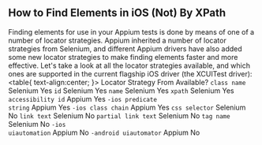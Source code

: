 ## How to Find Elements in iOS (Not) By XPath

Finding elements for use in your Appium tests is done by means of one of a number of locator strategies. Appium inherited a number of locator strategies from Selenium, and different Appium drivers have also added some new locator strategies to make finding elements faster and more effective. Let's take a look at all the locator strategies available, and which ones are supported in the current flagship iOS driver (the XCUITest driver):
<table{
    text-align:center;
}> 
    <thead> 
        <tr> 
             <th>Locator Strategy</th> 
             <th>From</th> 
             <th>Available?</th> 
        </tr> 
    </thead> 
    <tbody>
        <tr> 
             <td><code>class name</code></td> 
             <td>Selenium</td> 
             <td>Yes</td> 
        </tr> 
        <tr> 
             <td><code>id</code></td> 
             <td>Selenium</td> 
             <td>Yes</td> 
        </tr> 
        <tr> 
             <td><code>name</code></td> 
             <td>Selenium</td> 
             <td>Yes</td> 
        </tr> 
        <tr> 
             <td><code>xpath</code></td> 
             <td>Selenium</td> 
             <td>Yes</td> 
        </tr> 
        <tr> 
             <td><code>accessibility id</code></td> 
             <td>Appium</td> 
             <td>Yes</td> 
        </tr> 
        <tr> 
             <td><code>-ios predicate string</code></td> 
             <td>Appium</td> 
             <td>Yes</td> 
        </tr> 
        <tr> 
             <td><code>-ios class chain</code></td> 
             <td>Appium</td> 
             <td>Yes</td> 
        </tr> 
        <tr> 
             <td><code>css selector</code></td> 
             <td>Selenium</td> 
             <td>No</td> 
        </tr> 
        <tr> 
             <td><code>link text</code></td> 
             <td>Selenium</td> 
             <td>No</td> 
        </tr> 
        <tr> 
             <td><code>partial link text</code></td> 
             <td>Selenium</td> 
             <td>No</td> 
        </tr> 
        <tr> 
             <td><code>tag name</code></td> 
             <td>Selenium</td> 
             <td>No</td> 
        </tr> 
        <tr> 
             <td><code>-ios uiautomation</code></td> 
             <td>Appium</td> 
             <td>No</td> 
        </tr> 
        <tr> 
             <td><code>-android uiautomator</code></td> 
             <td>Appium</td> 
             <td>No</td> 
        </tr> 
    </tbody>
</table>

